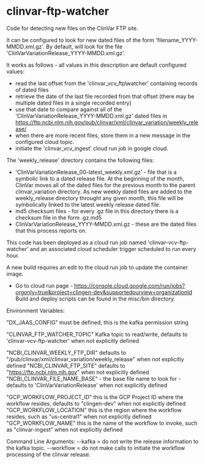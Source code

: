 # clinvar-ftp-watcher
Code for detecting new files on the ClinVar FTP site. 

It can be configured to look for new dated files of the form 'filename\_YYYY-MMDD.xml.gz'. By default, will look for the file 'ClinVarVariationRelease\_YYYY-MMDD.xml.gz'.

It works as follows - all values in this description are default configured values:
- read the last offset from the 'clinvar\_vcv\_ftp\watcher' containing records of dated files
- retrieve the date of the last file recorded from that offset (there may be multiple dated files in a single recorded entry) 
- use that date to compare against all of the 'ClinVarVariationRelease\_YYYY-MMDD.xml.gz' dated files in https://ftp.ncbi.nlm.nih.gov/pub/clinvar/xml/clinvar_variation/weekly_release/
- when there are more recent files, store them in a new message in the configured cloud topic.
- initiate the 'clinvar\_vcv\_ingest' cloud run job in google cloud.

The 'weekly\_release' directory contains the following files:
- 'ClinVarVariationRelease\_00-latest\_weekly.xml.gz' - file that is a symbolic link to a dated release file. At the beginning of the month, ClinVar moves all of the dated files for the previous month to the parent clinvar\_variation directory. As new weekly dated files are added to the weekly_release directory throught any given month, this file will be symbolically linked to the latest weekly release dated file.
- md5 checksum files - for every .gz file in this directory there is a checksum file in the form .gz.md5
- ClinVarVariationRelease\_YYYY-MMDD.xml.gz - these are the dated files that this process reports on.

This code has been deployed as a cloud run job named 'clinvar-vcv-ftp-watcher' and an associated cloud scheduler trigger scheduled to run every hour.

A new build requires an edit to the cloud run job to update the container image.
- Go to cloud run page - https://console.cloud.google.com/run/jobs?orgonly=true&project=clingen-dev&supportedpurview=organizationId
Build and deploy scripts can be found in the misc/bin directory.

Environment Variables:

"DX\_JAAS\_CONFIG" must be defined, this is the kafka permission string

"CLINVAR\_FTP\_WATCHER\_TOPIC" Kafka topic to read/write, defaults to 'clinvar-vcv-ftp-watcher' when not explicitly defined

"NCBI\_CLINVAR\_WEEKLY\_FTP\_DIR" defaults to "/pub/clinvar/xml/clinvar\_variation/weekly\_release" when not explicitly defined
"NCBI\_CLINVAR\_FTP\_SITE" defaults to "https://ftp.ncbi.nlm.nih.gov" when not explicitly defined
"NCBI\_CLINVAR\_FILE\_NAME\_BASE" - the base file name to look for - defaults to 'ClinVarVariationRelease' when not explicitly defined

"GCP\_WORKFLOW\_PROJECT\_ID" this is the GCP Project ID where the workflow resides, defaults to "clingen-dev" when not explicitly defined
"GCP\_WORKFLOW\_LOCATION" this is the region where the workflow resides, such as "us-central1" when not explicitly defined
"GCP\_WORKFLOW\_NAME" this is the name of the workflow to invoke, such as "clinvar-ingest" when not explicitly defined

Command Line Arguments:
--kafka = do not write the release information to the kafka topic.
--workflow = do not make calls to initiate the workflow processing of the clinvar release.
